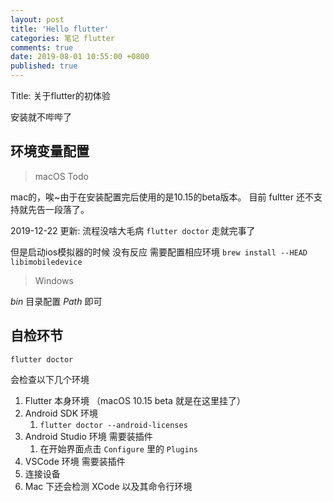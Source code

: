 ```yaml
---
layout: post
title: 'Hello flutter'
categories: 笔记 flutter
comments: true
date: 2019-08-01 10:55:00 +0800
published: true
---
```


Title: 关于flutter的初体验

安装就不哔哔了

## 环境变量配置

> macOS Todo

mac的，唉~由于在安装配置完后使用的是10.15的beta版本。 目前 fultter 还不支持就先告一段落了。

2019-12-22 更新:
流程没啥大毛病
`flutter doctor` 走就完事了

但是启动ios模拟器的时候 没有反应
需要配置相应环境
`brew install --HEAD libimobiledevice`

> Windows

*bin* 目录配置 *Path* 即可

## 自检环节

`flutter doctor`

会检查以下几个环境

1. Flutter 本身环境 （macOS 10.15 beta 就是在这里挂了）
2. Android SDK 环境
   1. `flutter doctor --android-licenses`
3. Android Studio 环境 需要装插件
   1. 在开始界面点击 `Configure` 里的 `Plugins`
4. VSCode 环境 需要装插件
5. 连接设备
6. Mac 下还会检测 XCode 以及其命令行环境
